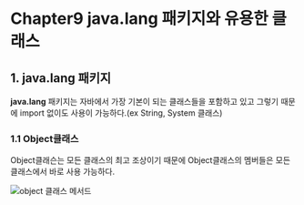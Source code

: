 Chapter9 java.lang 패키지와 유용한 클래스
======================
## 1. java.lang 패키지
**java.lang** 패키지는 자바에서 가장 기본이 되는 클래스들을 포함하고 있고 그렇기 때문에 import 없이도 사용이 가능하다.(ex String, System 클래스)


### 1.1 Object클래스
Object클래슨는 모든 클래스의 최고 조상이기 때문에 Object클래스의 멤버들은 모든 클래스에서 바로 사용 가능하다.
<!-- Image -->
![object 클래스 메서드](https://s3.ap-northeast-2.amazonaws.com/opentutorials-user-file/module/516/2123.png)
